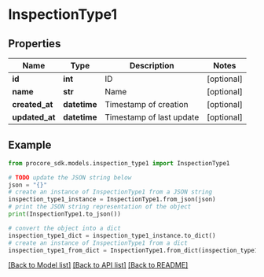 # InspectionType1


## Properties

Name | Type | Description | Notes
------------ | ------------- | ------------- | -------------
**id** | **int** | ID | [optional] 
**name** | **str** | Name | [optional] 
**created_at** | **datetime** | Timestamp of creation | [optional] 
**updated_at** | **datetime** | Timestamp of last update | [optional] 

## Example

```python
from procore_sdk.models.inspection_type1 import InspectionType1

# TODO update the JSON string below
json = "{}"
# create an instance of InspectionType1 from a JSON string
inspection_type1_instance = InspectionType1.from_json(json)
# print the JSON string representation of the object
print(InspectionType1.to_json())

# convert the object into a dict
inspection_type1_dict = inspection_type1_instance.to_dict()
# create an instance of InspectionType1 from a dict
inspection_type1_from_dict = InspectionType1.from_dict(inspection_type1_dict)
```
[[Back to Model list]](../README.md#documentation-for-models) [[Back to API list]](../README.md#documentation-for-api-endpoints) [[Back to README]](../README.md)



